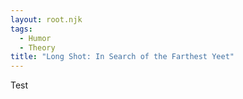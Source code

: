 ```yaml
---
layout: root.njk
tags:
  - Humor
  - Theory
title: "Long Shot: In Search of the Farthest Yeet"
---
```


Test